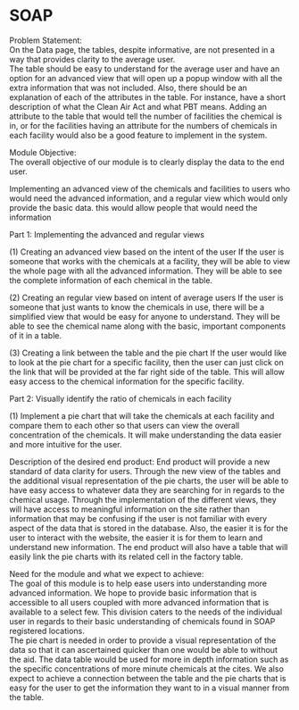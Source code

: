 # SOAP
Problem Statement:    
On the Data page, the tables, despite informative, are not presented in a way that provides clarity to the average user.  
The table should be easy to understand for the average user and have an option for an advanced view that will open up a popup 
window with all the extra information that was not included.  Also, there should be an explanation of each of the attributes
in the table.  For instance, have a short description of what the Clean Air Act and what PBT means. Adding an attribute to the 
table that would tell the number of facilities the chemical is in, or for the facilities having an attribute for the numbers of 
chemicals in each facility would also be a good feature to implement in the system.  
                        
Module Objective:                    
The overall objective of our module is to clearly display the data to the end user.  

Implementing an advanced view of the chemicals and facilities to users who would need the advanced information, and a regular 
view which would only provide the basic data. this would allow people that would need the information 

Part 1: Implementing the advanced and regular views    

(1)  Creating an advanced view based on the intent of the user
If the user is someone that works with the chemicals at a facility, they will be able to view the whole page with 
all the advanced information. They will be able to see the complete information of each chemical in the table.

(2)  Creating an regular view based on intent of average users
If the user is someone that just wants to know the chemicals in use, there will be a simplified view that would be easy 
for anyone to understand. They will be able to see the chemical name along with the basic, important components of it in a table.

(3) Creating a link between the table and the pie chart
If the user would like to look at the pie chart for a specific facility, then the user can just click on the link that will 
be provided at the far right side of the table.  This will allow easy access to the chemical information for the specific facility.  


Part 2: Visually identify the ratio of chemicals in each facility

(1)  Implement a pie chart that will take the chemicals at each facility and compare them to each other so that users can view 
the overall concentration of the chemicals.  It will make understanding the data easier and more intuitive for the user.    
        

                
Description of the desired end product:
End product will provide a new standard of data clarity for users.  Through the new view of the tables and the additional 
visual representation of the pie charts, the user will be able to have easy access to whatever data they are searching for in 
regards to the chemical usage.  Through the implementation of the different views, they will have access to meaningful information 
on the site rather than information that may be confusing if the user is not familiar with every aspect of the data that is stored 
in the database.  Also, the easier it is for the user to interact with the website, the easier it is for them to learn and understand
new information. The end product will also have a table that will easily link the pie charts with its related cell in the factory 
table.  
                                
Need for the module and what we expect to achieve:    
The goal of this module is to help ease users into understanding more advanced information. We hope to provide basic information
that is accessible to all users coupled with more advanced information that is available to a select few.  This division caters
to the needs of the individual user in regards to their basic understanding of chemicals found in SOAP registered locations.  
The pie chart is needed in order to provide a visual representation of the data so that it can ascertained quicker than one would
be able to without the aid.  The data table would be used for more in depth information such as the specific concentrations of more
minute chemicals at the cites.  We also expect to achieve a connection between the table and the pie charts that is easy for the 
user to get the information they want to in a visual manner from the table. 
